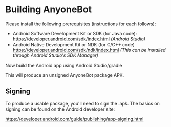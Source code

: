 # Building AnyoneBot 

Please install the following prerequisites (instructions for each follows):
	
- Android Software Development Kit or SDK (for Java code): https://developer.android.com/sdk/index.html *(Android Studio)*
- Android Native Development Kit or NDK (for C/C++ code) https://developer.android.com/sdk/ndk/index.html *(This can be installed through Android Studio's SDK Manager)*

Now build the Android app using Android Studio/gradle

This will produce an unsigned AnyoneBot package APK.

## Signing

To produce a usable package, you'll need to sign the .apk. The basics on signing can be found on the Android developer site:

https://developer.android.com/guide/publishing/app-signing.html
